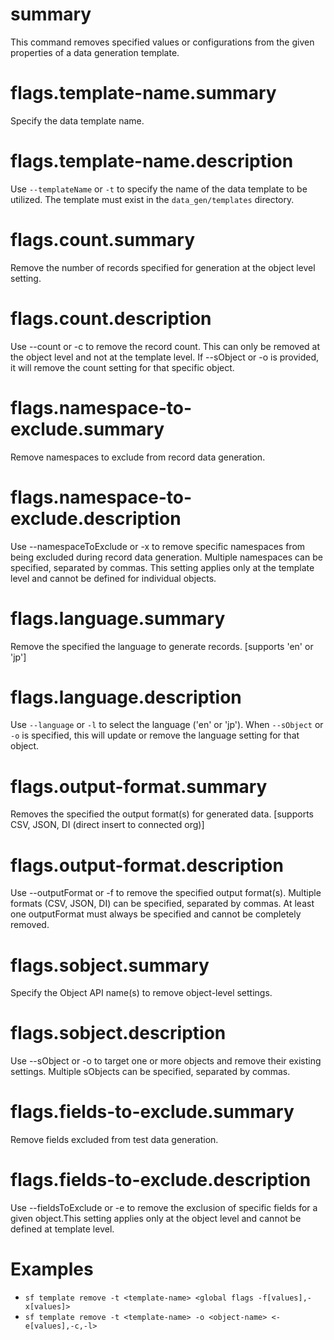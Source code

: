 # summary

This command removes specified values or configurations from the given properties of a data generation template.

# flags.template-name.summary

Specify the data template name.

# flags.template-name.description

Use `--templateName` or `-t` to specify the name of the data template to be utilized. The template must exist in the `data_gen/templates` directory.

# flags.count.summary

Remove the number of records specified for generation at the object level setting.

# flags.count.description

Use --count or -c to remove the record count. This can only be removed at the object level and not at the template level. If --sObject or -o is provided, it will remove the count setting for that specific object.

# flags.namespace-to-exclude.summary

Remove namespaces to exclude from record data generation.

# flags.namespace-to-exclude.description

Use --namespaceToExclude or -x to remove specific namespaces from being excluded during record data generation. Multiple namespaces can be specified, separated by commas. This setting applies only at the template level and cannot be defined for individual objects.

# flags.language.summary

Remove the specified the language to generate records. [supports 'en' or 'jp']

# flags.language.description

Use `--language` or `-l` to select the language ('en' or 'jp'). When `--sObject` or `-o` is specified, this will update or remove the language setting for that object.

# flags.output-format.summary

Removes the specified the output format(s) for generated data. [supports CSV, JSON, DI (direct insert to connected org)]

# flags.output-format.description

Use --outputFormat or -f to remove the specified output format(s). Multiple formats (CSV, JSON, DI) can be specified, separated by commas. At least one outputFormat must always be specified and cannot be completely removed.

# flags.sobject.summary

Specify the Object API name(s) to remove object-level settings.

# flags.sobject.description

Use --sObject or -o to target one or more objects and remove their existing settings. Multiple sObjects can be specified, separated by commas.

# flags.fields-to-exclude.summary

Remove fields excluded from test data generation.

# flags.fields-to-exclude.description

Use --fieldsToExclude or -e to remove the exclusion of specific fields for a given object.This setting applies only at the object level and cannot be defined at template level.

# Examples

- `sf template remove -t <template-name> <global flags -f[values],-x[values]>`
- `sf template remove -t <template-name> -o <object-name> <-e[values],-c,-l>`
